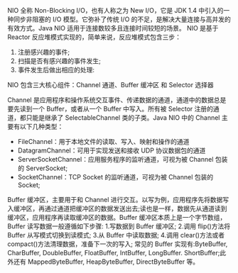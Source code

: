 NIO 全称 Non-Blocking I/O，也有人称之为 New I/O，它是 JDK 1.4 中引入的一种同步非阻塞的 I/O 模型。它弥补了传统 I/O 的不足，是解决大量连接与高并发的有效方式。Java NIO 适用于连接数较多且连接时间较短的场景。
NIO 是基于 Reactor 反应堆模式实现的，简单来说，反应堆模式包含三步：
1. 注册感兴趣的事件;
2. 扫描是否有感兴趣的事件发生;
3. 事件发生后做出相应的处理:

NIO 包含三大核心组件：Channel 通道、Buffer 缓冲区 和 Selector 选择器

Channel 是应用程序和操作系统交互事件、传递数据的通道，通道中的数据总是要先读到一个 Buffer，或者从一个 Buffer 中写入。所有被 Selector 注册的通道，都只能是继承了 SelectableChannel 类的子类。Java NIO 中的 Channel 主要有以下几种类型：
- FileChannel：用于本地文件的读取、写入、映射和操作的通道
- DatagramChannel：可用于实现发送和接收 UDP 协议数据包的通道
- ServerSocketChannel：应用服务程序的监听通道，可视为被 Channel 包装的 ServerSocket;
- SocketChannel：TCP Socket 的监听通道，可视为被 Channel 包装的 Socket;

Buffer 缓冲区，主要用于和 Channel 进行交互。以写为例，应用程序先将数据写入缓冲区，再通过通道把缓冲区的数据发送出去;读也是一样，数据先从通道读到缓冲区，应用程序再读取缓冲区的数据。Buffer 缓冲区本质上是一个字节数组，Buffer 读写数据一般遵循如下步骤:
1.写数据到 Buffer 缓冲区;
2.调用 flip()方法将 Buffer 从写模式切换到读模式;
3.从 Buffer 中读取数据;
4.调用 clear()方法或者 compact()方法清理数据，准备下一次的写入;
常见的 Buffer 实现有:ByteBuffer, CharBuffer, DoubleBuffer, FloatBuffer, IntBuffer, LongBuffer.
ShortBuffer;此外还有 MappedByteBuffer, HeapByteBuffer, DirectByteBuffer 等。